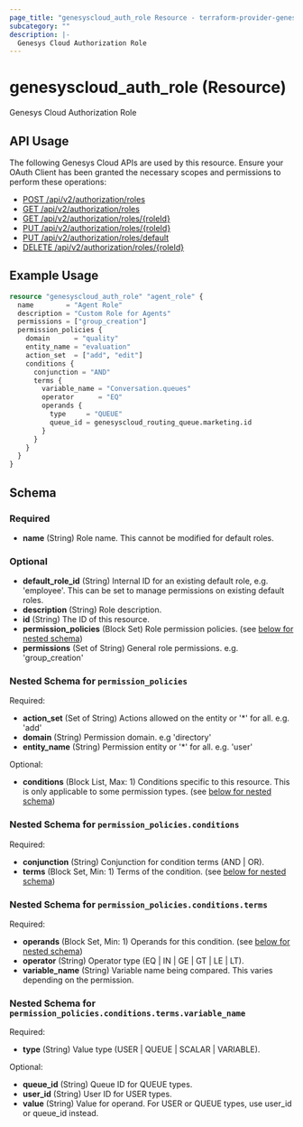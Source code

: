 ```yaml
---
page_title: "genesyscloud_auth_role Resource - terraform-provider-genesyscloud"
subcategory: ""
description: |-
  Genesys Cloud Authorization Role
---
```

# genesyscloud_auth_role (Resource)

Genesys Cloud Authorization Role

## API Usage
The following Genesys Cloud APIs are used by this resource. Ensure your OAuth Client has been granted the necessary scopes and permissions to perform these operations:

* [POST /api/v2/authorization/roles](https://developer.mypurecloud.com/api/rest/v2/authorization/#post-api-v2-authorization-roles)
* [GET /api/v2/authorization/roles](https://developer.mypurecloud.com/api/rest/v2/authorization/#get-api-v2-authorization-roles)
* [GET /api/v2/authorization/roles/{roleId}](https://developer.mypurecloud.com/api/rest/v2/authorization/#get-api-v2-authorization-roles--roleId-)
* [PUT /api/v2/authorization/roles/{roleId}](https://developer.mypurecloud.com/api/rest/v2/authorization/#put-api-v2-authorization-roles--roleId-)
* [PUT /api/v2/authorization/roles/default](https://developer.mypurecloud.com/api/rest/v2/authorization/#put-api-v2-authorization-roles-default)
* [DELETE /api/v2/authorization/roles/{roleId}](https://developer.mypurecloud.com/api/rest/v2/authorization/#delete-api-v2-authorization-roles--roleId-)

## Example Usage

```terraform
resource "genesyscloud_auth_role" "agent_role" {
  name        = "Agent Role"
  description = "Custom Role for Agents"
  permissions = ["group_creation"]
  permission_policies {
    domain      = "quality"
    entity_name = "evaluation"
    action_set  = ["add", "edit"]
    conditions {
      conjunction = "AND"
      terms {
        variable_name = "Conversation.queues"
        operator      = "EQ"
        operands {
          type     = "QUEUE"
          queue_id = genesyscloud_routing_queue.marketing.id
        }
      }
    }
  }
}
```

<!-- schema generated by tfplugindocs -->
## Schema

### Required

- **name** (String) Role name. This cannot be modified for default roles.

### Optional

- **default_role_id** (String) Internal ID for an existing default role, e.g. 'employee'. This can be set to manage permissions on existing default roles.
- **description** (String) Role description.
- **id** (String) The ID of this resource.
- **permission_policies** (Block Set) Role permission policies. (see [below for nested schema](#nestedblock--permission_policies))
- **permissions** (Set of String) General role permissions. e.g. 'group_creation'

<a id="nestedblock--permission_policies"></a>
### Nested Schema for `permission_policies`

Required:

- **action_set** (Set of String) Actions allowed on the entity or '*' for all. e.g. 'add'
- **domain** (String) Permission domain. e.g 'directory'
- **entity_name** (String) Permission entity or '*' for all. e.g. 'user'

Optional:

- **conditions** (Block List, Max: 1) Conditions specific to this resource. This is only applicable to some permission types. (see [below for nested schema](#nestedblock--permission_policies--conditions))

<a id="nestedblock--permission_policies--conditions"></a>
### Nested Schema for `permission_policies.conditions`

Required:

- **conjunction** (String) Conjunction for condition terms (AND | OR).
- **terms** (Block Set, Min: 1) Terms of the condition. (see [below for nested schema](#nestedblock--permission_policies--conditions--terms))

<a id="nestedblock--permission_policies--conditions--terms"></a>
### Nested Schema for `permission_policies.conditions.terms`

Required:

- **operands** (Block Set, Min: 1) Operands for this condition. (see [below for nested schema](#nestedblock--permission_policies--conditions--terms--operands))
- **operator** (String) Operator type (EQ | IN | GE | GT | LE | LT).
- **variable_name** (String) Variable name being compared. This varies depending on the permission.

<a id="nestedblock--permission_policies--conditions--terms--operands"></a>
### Nested Schema for `permission_policies.conditions.terms.variable_name`

Required:

- **type** (String) Value type (USER | QUEUE | SCALAR | VARIABLE).

Optional:

- **queue_id** (String) Queue ID for QUEUE types.
- **user_id** (String) User ID for USER types.
- **value** (String) Value for operand. For USER or QUEUE types, use user_id or queue_id instead.

